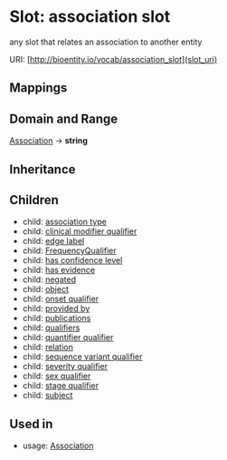 # Slot: association slot


any slot that relates an association to another entity

URI: [http://bioentity.io/vocab/association_slot](slot_uri)
## Mappings

## Domain and Range

[Association](Association.md) -> **string**
## Inheritance

## Children

 *  child: [association type](association_type.md)
 *  child: [clinical modifier qualifier](clinical_modifier_qualifier.md)
 *  child: [edge label](edge_label.md)
 *  child: [FrequencyQualifier](FrequencyQualifier.md)
 *  child: [has confidence level](has_confidence_level.md)
 *  child: [has evidence](has_evidence.md)
 *  child: [negated](negated.md)
 *  child: [object](object.md)
 *  child: [onset qualifier](onset_qualifier.md)
 *  child: [provided by](provided_by.md)
 *  child: [publications](publications.md)
 *  child: [qualifiers](qualifiers.md)
 *  child: [quantifier qualifier](quantifier_qualifier.md)
 *  child: [relation](relation.md)
 *  child: [sequence variant qualifier](sequence_variant_qualifier.md)
 *  child: [severity qualifier](severity_qualifier.md)
 *  child: [sex qualifier](sex_qualifier.md)
 *  child: [stage qualifier](stage_qualifier.md)
 *  child: [subject](subject.md)
## Used in

 *  usage: [Association](Association.md)
